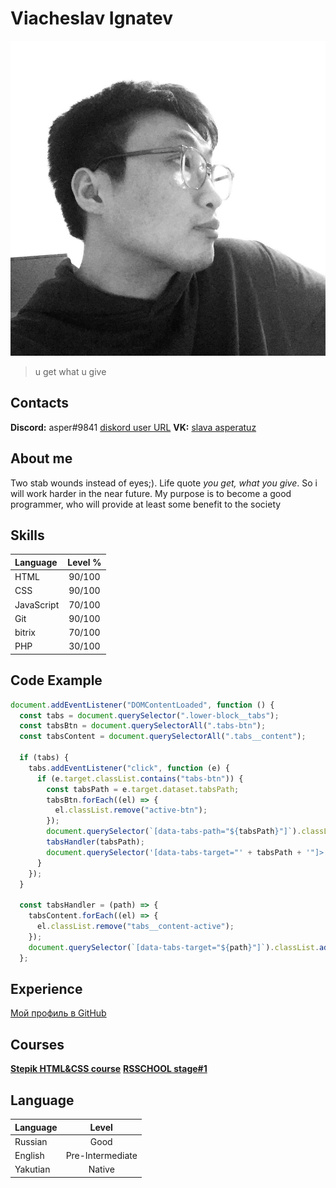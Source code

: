 # Viacheslav Ignatev

![my avatar](./img/avatar.jpg "avatar")

> u get what u give

## Contacts

**Discord:** asper#9841 [diskord user URL](https://discord.com/users/419482375165313025 "asper url")
**VK:** [slava asperatuz](https://vk.com/abahu "slava vk")

## About me
 
 Two stab wounds instead of eyes;). Life quote *you get, what you give*. So i will work harder in the near future.
 My purpose is to become a good programmer, who will provide at least some benefit to the society

## Skills

 |Language   | Level % |
 |:----------|:-------:|
 |HTML 	     | 90/100  |
 |CSS        | 90/100  |
 |JavaScript | 70/100  |
 |Git        | 90/100  |
 |bitrix     | 70/100  |
 |PHP        | 30/100  |


## Code Example
```js
document.addEventListener("DOMContentLoaded", function () {
  const tabs = document.querySelector(".lower-block__tabs");
  const tabsBtn = document.querySelectorAll(".tabs-btn");
  const tabsContent = document.querySelectorAll(".tabs__content");

  if (tabs) {
    tabs.addEventListener("click", function (e) {
      if (e.target.classList.contains("tabs-btn")) {
        const tabsPath = e.target.dataset.tabsPath;
        tabsBtn.forEach((el) => {
          el.classList.remove("active-btn");
        });
        document.querySelector(`[data-tabs-path="${tabsPath}"]`).classList.add("active-btn");
        tabsHandler(tabsPath);
        document.querySelector('[data-tabs-target="' + tabsPath + '"]>.list>li>button').click();
      }
    });
  }

  const tabsHandler = (path) => {
    tabsContent.forEach((el) => {
      el.classList.remove("tabs__content-active");
    });
    document.querySelector(`[data-tabs-target="${path}"]`).classList.add("tabs__content-active");
  };
```
## Experience
[Мой профиль в GitHub](https://github.com/s4m5apu3l)

## Courses

**[Stepik HTML&CSS course](https://stepik.org/38218)**
**[RSSCHOOL stage#1](https://rs.school/js/)**

## Language

 |Language   | Level            |
 |:-------   |:------:          |
 |Russian    | Good             |
 |English    | Pre-Intermediate |
 |Yakutian   | Native           |

